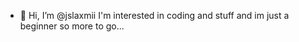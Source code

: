 - 👋 Hi, I’m @jslaxmii
I'm interested in coding and stuff and im just a beginner so more to go...

<!---
jslaxmii/jslaxmii is a ✨ special ✨ repository because its `README.md` (this file) appears on your GitHub profile.
You can click the Preview link to take a look at your changes.
--->
